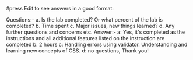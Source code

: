 #press Edit to see answers in a good format:

Questions:-
  a.	Is the lab completed? Or what percent of the lab is completed?
  b.	Time spent
  c.	Major issues, new things learned?
  d.	Any further questions and concerns etc.
Answer:-
      a: Yes, it's completed as the instructions and all additional features listed on the instruction are completed
      b: 2 hours
      c: Handling errors using validator. Understanding and learning new concepts of CSS.
      d: no questions, Thank you!
